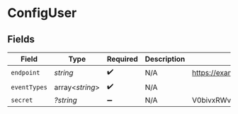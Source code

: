 # ConfigUser


## Fields

| Field                            | Type                             | Required                         | Description                      | Example                          |
| -------------------------------- | -------------------------------- | -------------------------------- | -------------------------------- | -------------------------------- |
| `endpoint`                       | *string*                         | :heavy_check_mark:               | N/A                              | https://example.com              |
| `eventTypes`                     | array<*string*>                  | :heavy_check_mark:               | N/A                              |                                  |
| `secret`                         | *?string*                        | :heavy_minus_sign:               | N/A                              | V0bivxRWveaoz08afqjU6Ko/jwO0Cb+3 |